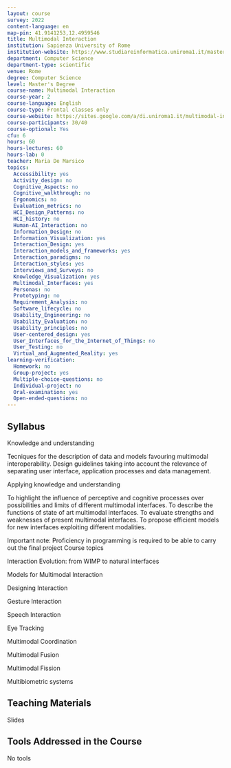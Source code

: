 ```yaml
---
layout: course
survey: 2022
content-language: en
map-pin: 41.9141253,12.4959546
title: Multimodal Interaction
institution: Sapienza University of Rome
institution-website: https://www.studiareinformatica.uniroma1.it/master-course-computer-science 
department: Computer Science
department-type: scientific
venue: Rome
degree: Computer Science
level: Master's Degree
course-name: Multimodal Interaction
course-year: 2
course-language: English
course-type: Frontal classes only
course-website: https://sites.google.com/a/di.uniroma1.it/multimodal-interaction/
course-participants: 30/40
course-optional: Yes
cfu: 6
hours: 60
hours-lectures: 60
hours-lab: 0
teacher: Maria De Marsico
topics: 
  Accessibility: yes
  Activity_design: no
  Cognitive_Aspects: no
  Cognitive_walkthrough: no
  Ergonomics: no
  Evaluation_metrics: no
  HCI_Design_Patterns: no
  HCI_history: no
  Human-AI_Interaction: no
  Information_Design: no
  Information_Visualization: yes
  Interaction_Design: yes
  Interaction_models_and_frameworks: yes
  Interaction_paradigms: no
  Interaction_styles: yes
  Interviews_and_Surveys: no
  Knowledge_Visualization: yes
  Multimodal_Interfaces: yes
  Personas: no
  Prototyping: no
  Requirement_Analysis: no
  Software_lifecycle: no
  Usability_Engineering: no
  Usability_Evaluation: no
  Usability_principles: no
  User-centered_design: yes
  User_Interfaces_for_the_Internet_of_Things: no
  User_Testing: no
  Virtual_and_Augmented_Reality: yes
learning-verification: 
  Homework: no 
  Group-project: yes 
  Multiple-choice-questions: no 
  Individual-project: no 
  Oral-examination: yes 
  Open-ended-questions: no 
---
```



## Syllabus 
Knowledge and understanding

Tecniques for the description of data and models favouring multimodal interoperability. Design guidelines taking into account the relevance of separating user interface, application processes and data management.

Applying knowledge and understanding

To highlight the influence of perceptive and cognitive processes over possibilities and limits of different multimodal interfaces. To describe the functions of state of art multimodal interfaces. To evaluate strengths and weaknesses of present multimodal interfaces. To propose efficient models for new interfaces exploiting different modalities.

Important note: Proficiency in programming is required to be able to carry out the final project
Course topics

Interaction Evolution: from WIMP to natural interfaces

Models for Multimodal Interaction

Designing Interaction

Gesture Interaction

Speech Interaction

Eye Tracking

Multimodal Coordination

Multimodal Fusion

Multimodal Fission

Multibiometric systems

## Teaching Materials 
Slides

## Tools Addressed in the Course 
No tools
